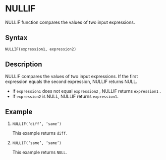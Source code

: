 <!-- loio3b015860c9ae4022832e7eb3332562fc -->

# NULLIF

NULLIF function compares the values of two input expressions.



<a name="loio3b015860c9ae4022832e7eb3332562fc__section_acs_gc4_w4b"/>

## Syntax

`NULLIF(expression1, expression2)` 



<a name="loio3b015860c9ae4022832e7eb3332562fc__section_bcs_gc4_w4b"/>

## Description

NULLIF compares the values of two input expressions. If the first expression equals the second expression, NULLIF returns NULL.

-   If `expression1` does not equal `expression2` , NULLIF returns `expression1` .
-   If `expression2` is NULL, NULLIF returns `expression1`.



<a name="loio3b015860c9ae4022832e7eb3332562fc__section_ff3_nc4_w4b"/>

## Example

1.  `NULLIF(‘diff’, ‘same’)`

    This example returns `diff`.

2.  `NULLIF(‘same’, ‘same’)`

    This example returns `NULL`.


